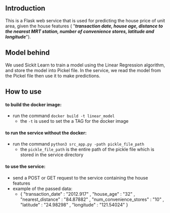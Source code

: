 ## Introduction

This is a Flask web service that is used for predicting the house price of unit area, given the house features ( "**_transaction date, house age, distance to the nearest MRT station, number of convenience stores, latitude and longitude_**").

## Model behind

We used Sickit Learn to train a model using the Linear Regression algorithm, and store the model into Pickel file. In the service, we read the model from the Pickel file then use it to make predictions.

## How to use

#### to build the docker image:

- run the command `docker build -t linear_model`
  - the `-t` is used to set the a TAG for the docker image

#### to run the service without the docker:

- run the command `python3 src_app.py -path pickle_file_path`
  - the `pickle_file_path` is the entire path of the pickle file which is stored in the service directory

#### to use the service:

- send a POST or GET request to the service containing the house features
- example of the passed data:
  - { "transaction_date" : "2012.917"
    , "house_age" : "32"
    , "nearest_distance" : "84.87882"
    , "num_convenience_stores" : "10"
    , "latitude" : "24.98298"
    , "longitude" : "121.54024" }
